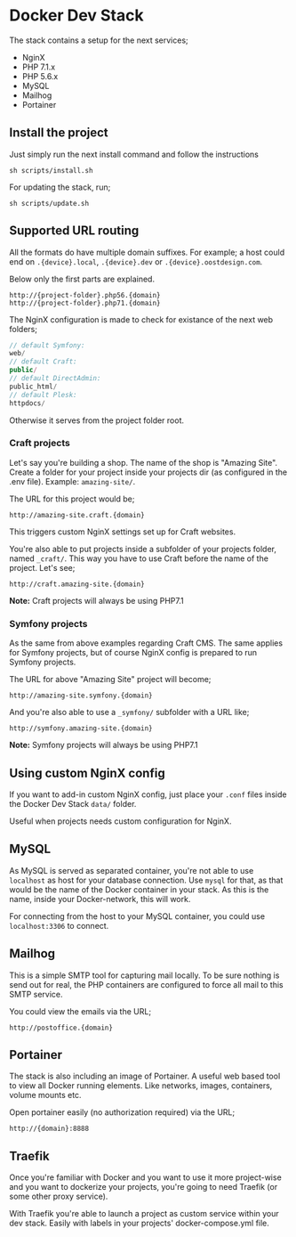 # Docker Dev Stack

The stack contains a setup for the next services;

- NginX
- PHP 7.1.x
- PHP 5.6.x
- MySQL
- Mailhog
- Portainer

## Install the project

Just simply run the next install command and follow the instructions

```
sh scripts/install.sh
```

For updating the stack, run;

```
sh scripts/update.sh
```

## Supported URL routing

All the formats do have multiple domain suffixes. For example; a host could end
on `.{device}.local`, `.{device}.dev` or `.{device}.oostdesign.com`.

Below only the first parts are explained.

```
http://{project-folder}.php56.{domain}
http://{project-folder}.php71.{domain}
```

The NginX configuration is made to check for existance of the next web folders;

```js
// default Symfony:
web/
// default Craft:
public/
// default DirectAdmin:
public_html/
// default Plesk:
httpdocs/
```

Otherwise it serves from the project folder root.

### Craft projects

Let's say you're building a shop. The name of the shop is "Amazing Site". Create a
folder for your project inside your projects dir (as configured in the .env file).
Example: `amazing-site/`.

The URL for this project would be;

```
http://amazing-site.craft.{domain}
```

This triggers custom NginX settings set up for Craft websites.

You're also able to put projects inside a subfolder of your projects folder, named `_craft/`. This way you have to use Craft before the name of the project. Let's see;

```
http://craft.amazing-site.{domain}
```

__Note:__ Craft projects will always be using PHP7.1

### Symfony projects

As the same from above examples regarding Craft CMS. The same applies for Symfony projects, but of course NginX config is prepared to run Symfony projects.

The URL for above "Amazing Site" project will become;

```
http://amazing-site.symfony.{domain}
```

And you're also able to use a `_symfony/` subfolder with a URL like;

```
http://symfony.amazing-site.{domain}
```

__Note:__ Symfony projects will always be using PHP7.1

## Using custom NginX config

If you want to add-in custom NginX config, just place your `.conf` files inside the Docker Dev Stack `data/` folder.

Useful when projects needs custom configuration for NginX.

## MySQL

As MySQL is served as separated container, you're not able to use `localhost` as host for your database connection. Use `mysql` for that, as that would be the name of the Docker container in your stack. As this is the name, inside your Docker-network, this will work.

For connecting from the host to your MySQL container, you could use `localhost:3306` to connect.

## Mailhog

This is a simple SMTP tool for capturing mail locally. To be sure nothing is send out for real, the PHP containers are configured to force all mail to this SMTP service.

You could view the emails via the URL;

```
http://postoffice.{domain}
```

## Portainer

The stack is also including an image of Portainer. A useful web based tool to view all Docker running elements. Like networks, images, containers, volume mounts etc.

Open portainer easily (no authorization required) via the URL;

```
http://{domain}:8888
```

## Traefik

Once you're familiar with Docker and you want to use it more project-wise and you want to dockerize your projects, you're going to need Traefik (or some other proxy service).

With Traefik you're able to launch a project as custom service within your dev stack. Easily with labels in your projects' docker-compose.yml file.